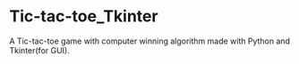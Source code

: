 # Tic-tac-toe_Tkinter
A Tic-tac-toe game with computer winning algorithm made with Python and Tkinter(for GUI). 
